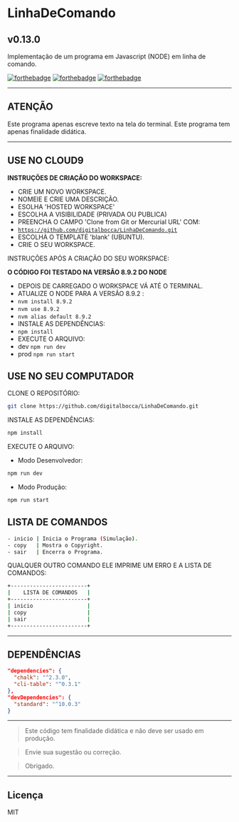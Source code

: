 # LinhaDeComando #
## v0.13.0 ##

Implementação de um programa em Javascript (NODE) em linha de comando.

[![forthebadge](http://forthebadge.com/images/badges/uses-badges.svg)](http://forthebadge.com)
[![forthebadge](http://forthebadge.com/images/badges/contains-technical-debt.svg)](http://forthebadge.com)
[![forthebadge](http://forthebadge.com/images/badges/built-by-developers.svg)](http://forthebadge.com)

---

## ATENÇÃO ##

Este programa apenas escreve texto na tela do terminal.
Este programa tem apenas finalidade didática.

---

## USE NO CLOUD9 ##

**INSTRUÇÕES DE CRIAÇÃO DO WORKSPACE:**

- CRIE UM NOVO WORKSPACE.
- NOMEIE E CRIE UMA DESCRIÇÃO.
- ESOLHA 'HOSTED WORKSPACE'
- ESCOLHA A VISIBILIDADE (PRIVADA OU PUBLICA)
- PREENCHA O CAMPO 'Clone from Git or Mercurial URL' COM:
- <code>https://github.com/digitalbocca/LinhaDeComando.git</code>
- ESCOLHA O TEMPLATE 'blank' (UBUNTU).
- CRIE O SEU WORKSPACE.

INSTRUÇÕES APÓS A CRIAÇÃO DO SEU WORKSPACE:

**O CÓDIGO FOI TESTADO NA VERSÃO 8.9.2 DO NODE**

- DEPOIS DE CARREGADO O WORKSPACE VÁ ATÉ O TERMINAL.
- ATUALIZE O NODE PARA A VERSÃO 8.9.2 :
- <code>nvm install 8.9.2</code>
- <code>nvm use 8.9.2</code>
- <code>nvm alias default 8.9.2</code>
- INSTALE AS DEPENDÊNCIAS:
- <code>npm install</code>
- EXECUTE O ARQUIVO:
- dev <code>npm run dev</code>
- prod <code>npm run start</code>

## USE NO SEU COMPUTADOR ##

CLONE O REPOSITÓRIO:

```bash
git clone https://github.com/digitalbocca/LinhaDeComando.git
```

INSTALE AS DEPENDÊNCIAS:

```bash
npm install
```

EXECUTE O ARQUIVO:

- Modo Desenvolvedor:

```bash
npm run dev
```

- Modo Produção:

```bash
npm run start
```

## LISTA DE COMANDOS ##

```bash
- inicio | Inicia o Programa (Simulação).
- copy   | Mostra o Copyright.
- sair   | Encerra o Programa.
```

QUALQUER OUTRO COMANDO ELE IMPRIME UM ERRO E A LISTA DE COMANDOS:

```bash
+------------------------+
|    LISTA DE COMANDOS   |
+------------------------+
| inicio                 |
| copy                   |
| sair                   |
+------------------------+
```

---

## DEPENDÊNCIAS ##

```json
"dependencies": {
  "chalk": "^2.3.0",
  "cli-table": "^0.3.1"
},
"devDependencies": {
  "standard": "^10.0.3"
}
```

---

> Este código tem finalidade didática e não deve ser usado em produção.

> Envie sua sugestão ou correção.

> Obrigado.

---

## Licença ##

MIT